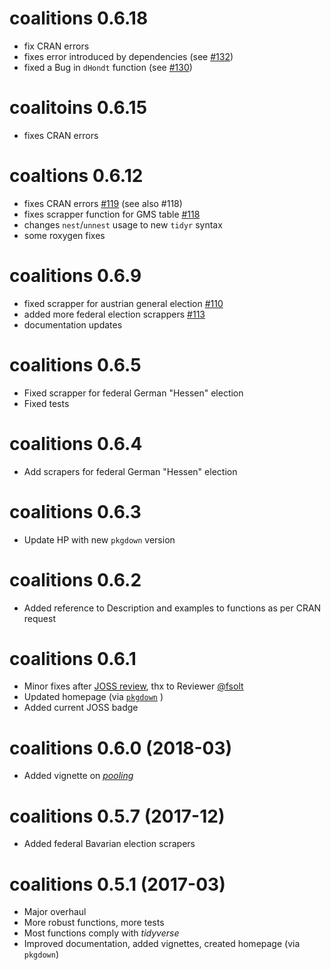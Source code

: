 # coalitions 0.6.18
- fix CRAN errors
- fixes error introduced by dependencies (see [#132](https://github.com/adibender/coalitions/pull/132))
- fixed a Bug in `dHondt` function (see [#130](https://github.com/adibender/coalitions/issues/130))

# coalitoins 0.6.15
- fixes CRAN errors

# coaltions 0.6.12
- fixes CRAN errors [#119](https://github.com/adibender/coalitions/issues/119) (see also #118)
- fixes scrapper function for GMS table [#118](https://github.com/adibender/coalitions/issues/118)
- changes `nest`/`unnest` usage to new `tidyr` syntax
- some roxygen fixes

# coalitions 0.6.9
- fixed scrapper for austrian general election [#110](https://github.com/adibender/coalitions/issues/110)
- added more federal election scrappers [#113](https://github.com/adibender/coalitions/issues/113)
- documentation updates

# coalitions 0.6.5
- Fixed scrapper for federal German "Hessen" election
- Fixed tests


# coalitions 0.6.4
- Add scrapers for federal German "Hessen" election

# coalitions 0.6.3
- Update HP with new `pkgdown` version

# coalitions 0.6.2

- Added reference to Description and examples to functions as per CRAN request

# coalitions 0.6.1

- Minor fixes after [JOSS review](https://joss.theoj.org/), thx to Reviewer
[@fsolt](https://github.com/fsolt)
- Updated homepage (via [`pkgdown`](https://pkgdown.r-lib.org/articles/pkgdown.html) )
- Added current JOSS badge

# coalitions 0.6.0 (2018-03)

- Added vignette on [*pooling*](https://adibender.github.io/coalitions/articles/pooling.html)


# coalitions 0.5.7 (2017-12)

- Added federal Bavarian election scrapers

# coalitions 0.5.1 (2017-03)

- Major overhaul
- More robust functions, more tests
- Most functions comply with *tidyverse*
- Improved documentation, added vignettes, created homepage (via `pkgdown`)
